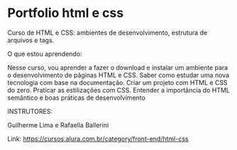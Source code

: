 # Portfolio html e css
 
Curso de HTML e CSS: ambientes de desenvolvimento, estrutura de arquivos e tags.

O que estou aprendendo:

Nesse curso, vou aprender a fazer o download e instalar um ambiente para o desenvolvimento de páginas HTML e CSS.
Saber como estudar uma nova tecnologia com base na documentação.
Criar um projeto com HTML e CSS do zero.
Praticar as estilizações com CSS.
Entender a importância do HTML semântico e boas práticas de desenvolvimento

INSTRUTORES:

Guilherme Lima e Rafaella Ballerini

Link: https://cursos.alura.com.br/category/front-end/html-css
